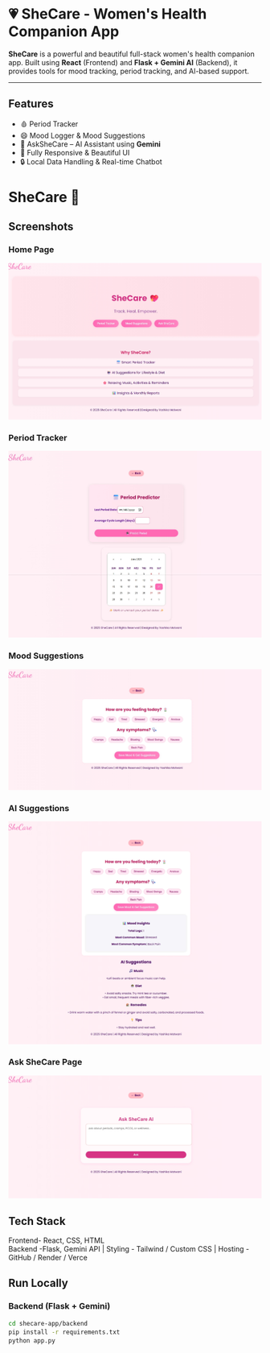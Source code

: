 # 💗 SheCare - Women's Health Companion App

**SheCare** is a powerful and beautiful full-stack women's health companion app. Built using **React** (Frontend) and **Flask + Gemini AI** (Backend), it provides tools for mood tracking, period tracking, and AI-based support.

---

## Features

- 🩸 Period Tracker  
- 😄 Mood Logger & Mood Suggestions  
- 🤖 AskSheCare – AI Assistant using **Gemini**  
- 📱 Fully Responsive & Beautiful UI  
- 🔒 Local Data Handling & Real-time Chatbot



# SheCare 💖

## Screenshots

### Home Page
![Home Page](./Screenshots/Home%20Page.png)

### Period Tracker
![Tracker](./Screenshots/Tracker.png)

### Mood Suggestions
![Suggestions](./Screenshots/Suggestion.png)

### AI Suggestions
![AI Suggestions](./Screenshots/AI%20Suggestions.png)

### Ask SheCare Page
![Ask Page](./Screenshots/Askpage.png)

## Tech Stack
Frontend- React, CSS, HTML  
Backend  -Flask, Gemini API        |
Styling - Tailwind / Custom CSS    |
Hosting - GitHub / Render / Verce


##  Run Locally

### Backend (Flask + Gemini)

```bash
cd shecare-app/backend
pip install -r requirements.txt
python app.py
